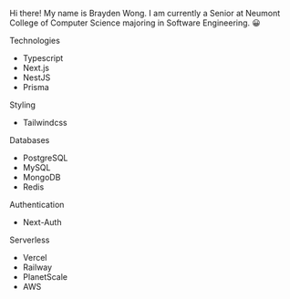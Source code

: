 Hi there! My name is Brayden Wong. I am currently a Senior at Neumont College of Computer Science majoring in Software Engineering. 😀

Technologies
- Typescript
- Next.js
- NestJS
- Prisma

Styling
- Tailwindcss

Databases
- PostgreSQL
- MySQL
- MongoDB
- Redis

Authentication
- Next-Auth

Serverless
- Vercel
- Railway
- PlanetScale
- AWS
